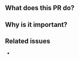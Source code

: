 <!--
Thanks for contributing to Testcontainers.
Please review the following notes before submitting a pull request.

New Modules:
Make sure to add it to `bug_report.yaml`, `enhancement.yaml` and `feature.yaml`.
You also need to add it to `dependabot.yml` and `labeler.yml`.

Before comitting, run `./gradlew checkstyleMain checkstyleTest spotlessApply` and fix any issues that occur.
Omitting this step might lead to build failures on CI.

Please label this PR with one of the existing labels, depending on the scope of your change.
-->

## What does this PR do?

<!-- Mandatory
Explain here the changes you made on the PR. Please explain the WHAT: patterns used, algorithms implemented, design architecture, etc.
-->

## Why is it important?

<!-- Mandatory
Explain here the WHY, or the rationale / motivation for the changes.
-->

## Related issues

<!-- Recommended
Link related issues below. Insert the issue link or reference after the word "Closes" if merging this should automatically close it.

- Closes #123
- Relates #123
- Requires #123
- Supersedes #123
-->
-

<!-- Recommended
## How to test this PR

Explain here how this PR will be tested by the reviewer: commands, dependencies, steps, etc.
-->

<!-- Optional
## Follow-ups

Add here any thought that you consider could be identified as an actionable step once this PR is merged.
-->
